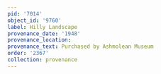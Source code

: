 ```yaml
---
pid: '7014'
object_id: '9760'
label: Hilly Landscape
provenance_date: '1948'
provenance_location:
provenance_text: Purchased by Ashmolean Museum
order: '2367'
collection: provenance
---
```

